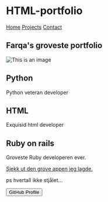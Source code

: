 # HTML-portfolio
<!DOCTYPE html>
<html>
<head>
<style>

body {
  background-color: white;
}

h1{
  font-size: 28px;
}

/* The navigation bar */
.navbar {
  overflow: hidden;
  background-color: #333;
  position: fixed; /* Set the navbar to fixed position */
  top: 0; /* Position the navbar at the top of the page */
  width: 100%; /* Full width */
}

/* Links inside the navbar */
.navbar a {
  float: left;
  display: block;
  color: #f2f2f2;
  text-align: center;
  padding: 14px 16px;
  text-decoration: none;
}

/* Change background on mouse-over */
.navbar a:hover {
  background: #ddd;
  color: black;
}

.welcome-section{
  height: 100vh;
  background-color: white;
  color: red;
  text-align: center;
  padding: 50px;
}

.project-tile {
  font-size: 40px;
  text-align: center;
  background-color: lightblue;
  padding: 20px;
}
  
  .center {
  display: block;
  margin-left: auto;
  margin-right: auto;
  width: 50%;
}
</style>

<div class="navbar">
  <a href="#welcome-section">Home</a>
  <a href="#projects">Projects</a>
  <a href="#contact">Contact</a>
</div>

<div class="welcome-section">
  <section id="welcome-section">
   <h1>Farqa's groveste portfolio</h1>
  </section>
</div>
  
<img src="https://i.ytimg.com/vi/tFpA8KWR1NQ/maxresdefault.jpg" alt="This is an image">
</img>

<div id="projects">
  <div class="project-tile">
    <h2>Python</h2>
    <p>Python veteran developer</p>
  </div>
  
  <div class="project-tile">
    <h2>HTML</h2>
    <p>Exquisid html developer</p>
  </div> 
 
  <div class="project-tile"> 
    <h2>Ruby on rails</h2>
    <p>Groveste Ruby developeren ever.</p>
      <a href="https://pure-journey-13452.herokuapp.com/cars?fbclid=IwAR1UrYwzIRRDHL-MrptesFGv9zPgvEZvR8zeC53WBQjHNnEIIUWCyAhuAQ0" target=_blank> Sjekk ut den grove appen jeg lagde. </a> 
    <p>ps hvertall ikke stjålet...</p>
  </div>
</div>

<section id="contact">
  <a href="https://github.com/Farqaleeti"   target="_blank"><button>GitHub  Profile</button></a>
</section>
